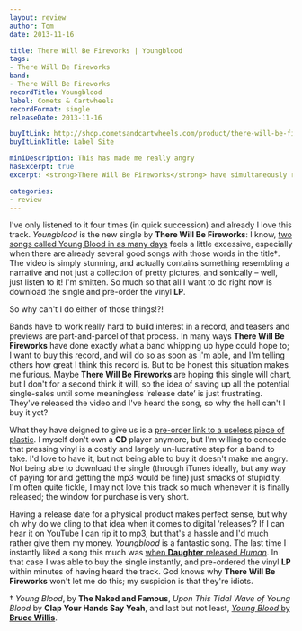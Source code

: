 ```yaml
---
layout: review
author: Tom
date: 2013-11-16

title: There Will Be Fireworks | Youngblood
tags:
- There Will Be Fireworks
band:
- There Will Be Fireworks
recordTitle: Youngblood
label: Comets & Cartwheels
recordFormat: single
releaseDate: 2013-11-16

buyItLink: http://shop.cometsandcartwheels.com/product/there-will-be-fireworks-the-dark-dark-bright-cd-album-pre-order
buyItLinkTitle: Label Site

miniDescription: This has made me really angry
hasExcerpt: true
excerpt: <strong>There Will Be Fireworks</strong> have simultaneously released one of the best songs of the year <em>and</em> convinced me that they're bloody idiots.

categories:
- review
---
```


I've only listened to it four times (in quick succession) and already I love this track. *Youngblood* is the new single by **There Will Be Fireworks**: I know, [two songs called Young Blood in as many days](http://eatenbymonsters/review/saint-raymond-young-blood/) feels a little excessive, especially when there are already several good songs with those words in the title†. The video is simply stunning, and actually contains something resembling a narrative and not just a collection of pretty pictures, and sonically – well, just listen to it! I'm smitten. So much so that all I want to do right now is download the single and pre-order the vinyl **LP**.

So why can't I do either of those things!?!

Bands have to work really hard to build interest in a record, and teasers and previews are part-and-parcel of that process. In many ways **There Will Be Fireworks** have done exactly what a band whipping up hype could hope to; I want to buy this record, and will do so as soon as I'm able, and I'm telling others how great I think this record is. But to be honest this situation makes me furious. Maybe **There Will Be Fireworks** are hoping this single will chart, but I don't for a second think it will, so the idea of saving up all the potential single-sales until some meaningless ‘release date’ is just frustrating. They've released the video and I've heard the song, so why the hell can't I buy it yet?

What they have deigned to give us is a [pre-order link to a useless piece of plastic](http://shop.cometsandcartwheels.com/product/there-will-be-fireworks-the-dark-dark-bright-cd-album-pre-order). I myself don't own a **CD** player anymore, but I'm willing to concede that pressing vinyl is a costly and largely un-lucrative step for a band to take. I'd love to have it, but not being able to buy it doesn't make me angry. Not being able to download the single (through iTunes ideally, but any way of paying for and getting the mp3 would be fine) just smacks of stupidity. I'm often quite fickle, I may not love this track so much whenever it is finally released; the window for purchase is very short.

Having a release date for a physical product makes perfect sense, but why oh why do we cling to that idea when it comes to digital ‘releases’? If I can hear it on YouTube I can rip it to mp3, but that's a hassle and I'd much rather give them my money. *Youngblood* is a fantastic song. The last time I instantly liked a song this much was [when **Daughter** released *Human*](http://eatenbymonsters/review/daughter-human/). In that case I was able to buy the single instantly, and pre-ordered the vinyl **LP** within minutes of having heard the track. God knows why **There Will Be Fireworks** won't let me do this; my suspicion is that they're idiots.

† *Young Blood*, by **The Naked and Famous**, *Upon This Tidal Wave of Young Blood* by **Clap Your Hands Say Yeah**, and last but not least, [*Young Blood* by **Bruce Willis**](http://www.youtube.com/watch?v=_YmqnIiCPgQ).
